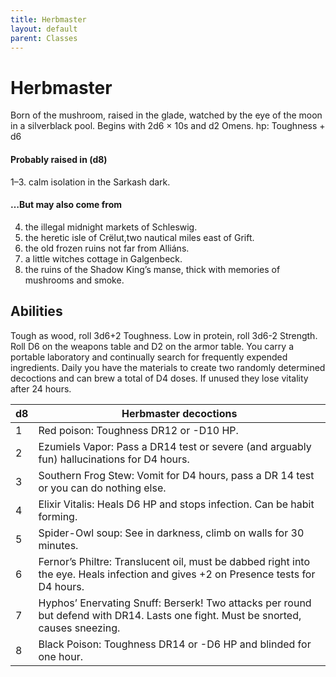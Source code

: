 ```yaml
---
title: Herbmaster
layout: default
parent: Classes
---
```



# Herbmaster
Born of the mushroom, raised in the glade, watched 
by the eye of the moon in a silverblack pool.
Begins with 2d6 × 10s and d2 Omens. hp: Toughness + d6

#### Probably raised in (d8)
1–3. calm isolation in the Sarkash dark.

#### …But may also come from
4. the illegal midnight markets of Schleswig.
5. the heretic isle of Crëlut,two nautical miles east of Grift.
6. the old frozen ruins not far from Alliáns.
7. a little witches cottage in Galgenbeck.
8. the ruins of the Shadow King’s manse, thick with memories of mushrooms and smoke.

## Abilities
Tough as wood, roll 3d6+2 Toughness. 
Low in protein, roll 3d6-2 Strength. 
Roll D6 on the weapons table and D2 on the armor table. 
You carry a portable laboratory and continually search for frequently expended ingredients. 
Daily you have the materials to create two randomly determined decoctions and can brew a total of D4 doses. If unused they lose vitality after 24 hours.

| d8 | Herbmaster decoctions |
|---|---|
| 1 | Red poison: Toughness DR12 or -D10 HP. |
| 2 | Ezumiels Vapor: Pass a DR14 test or severe (and arguably fun) hallucinations for D4 hours. |
| 3 | Southern Frog Stew: Vomit for D4 hours, pass a DR 14 test or you can do nothing else. |
| 4 | Elixir Vitalis: Heals D6 HP and stops infection. Can be habit forming. |
| 5 | Spider-Owl soup: See in darkness, climb on walls for 30 minutes. |
| 6 | Fernor’s Philtre: Translucent oil, must be dabbed right into the eye. Heals infection and gives +2 on Presence tests for D4 hours. |
| 7 | Hyphos’ Enervating Snuff: Berserk! Two attacks per round but defend with DR14. Lasts one fight. Must be snorted, causes sneezing. |
| 8 | Black Poison: Toughness DR14 or -D6 HP and blinded for one hour. |
